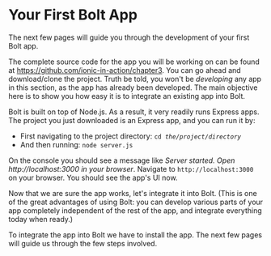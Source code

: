 # Your First Bolt App

The next few pages will guide you through the development of your first Bolt app.

The complete source code for the app you will be working on can be found at  [https:\/\/github.com\/ionic-in-action\/chapter3](https://github.com/ionic-in-action/chapter3). You can go ahead and download\/clone the project. Truth be told, you won't be _developing_ any app in this section, as the app has already been developed. The main objective here is to show you how easy it is to integrate an existing app into Bolt.

Bolt is built on top of Node.js. As a result, it very readily runs Express apps. The project you just downloaded is an Express app, and you can run it by:

* First navigating to the project directory: `cd `_`the/project/directory`_
* And then running: `node server.js`

On the console you should see a message like _Server started. Open http:\/\/localhost:3000 in your browser_. Navigate to `http://localhost:3000` on your browser. You should see the app's UI now.

Now that we are sure the app works, let's integrate it into Bolt. \(This is one of the great advantages of using Bolt: you can develop various parts of your app completely independent of the rest of the app, and integrate everything today when ready.\)

To integrate the app into Bolt we have to install the app. The next few pages will guide us through the few steps involved.

